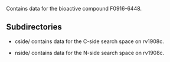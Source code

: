 Contains data for the bioactive compound F0916-6448.

## Subdirectories

- cside/ contains data for the C-side search space on rv1908c.

- nside/ contains data for the N-side search space on rv1908c.

